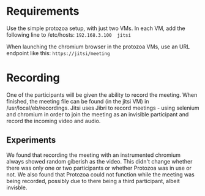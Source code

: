 # Requirements

Use the simple protozoa setup, with just two VMs. In each VM, add the following line to /etc/hosts:
`192.168.3.100	jitsi`

When launching the chromium browser in the protozoa VMs, use an URL endpoint like this:
`https://jitsi/meeting`

# Recording

One of the participants will be given the ability to record the meeting. When finished, the meeting file can be found (in the jitsi VM) in /usr/local/eb/recordings.
Jitsi uses Jibri to record meetings - using selenium and chromium in order to join the meeting as an invisible participant and record the incoming video and audio.

## Experiments

We found that recording the meeting with an instrumented chromium always showed random giberish as the video. This didn't change whether there was only one or two participants or whether Protozoa was in use or not. We also found that Protozoa could not function while the meeting was being recorded, possibly due to there being a third participant, albeit invisble.
